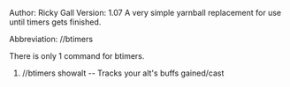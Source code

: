 Author: Ricky Gall
Version: 1.07
A very simple yarnball replacement for use until timers gets finished.

Abbreviation: //btimers

There is only 1 command for btimers.
 1. //btimers showalt -- Tracks your alt's buffs gained/cast 